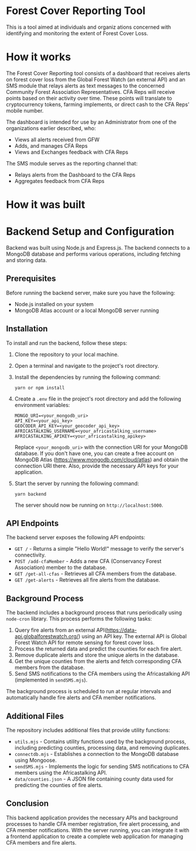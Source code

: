 
# Forest Cover Reporting Tool

This is a tool aimed at individuals and organiz
ations concerned with identifying and monitoring the extent of Forest Cover Loss.



# How it works
The Forest Cover Reporting tool consists of a dashboard that receives alerts on forest cover loss from the Global Forest Watch (an external API) and an SMS module that relays alerts as text messages to the concerned Community Forest Association Representatives. CFA Reps will receive points based on their activity over time. These points will translate to cryptocurrency tokens, farming implements, or direct cash to the CFA Reps’ mobile number.

The dashboard is intended for use by an Administrator from one of the organizations earlier described, who:
- Views all alerts received from GFW
- Adds, and manages CFA Reps
- Views and Exchanges feedback with CFA Reps

The SMS module serves as the reporting channel that: 
- Relays alerts from the Dashboard to the CFA Reps
- Aggregates feedback from CFA Reps

# How it was built
 # Backend Setup and Configuration
Backend was built using Node.js and Express.js.  The backend connects to a MongoDB database and performs various operations, including fetching and storing data.

## Prerequisites

Before running the backend server, make sure you have the following:

- Node.js installed on your system
- MongoDB Atlas account or a local MongoDB server running

## Installation

To install and run the backend, follow these steps:

1. Clone the repository to your local machine.
2. Open a terminal and navigate to the project's root directory.
3. Install the dependencies by running the following command:

   ```shell
   yarn or npm install
   ```

4. Create a `.env` file in the project's root directory and add the following environment variables:

   ```plaintext
   MONGO_URI=<your_mongodb_uri>
   API_KEY=<your_api_key>
   GEOCODER_API_KEY=<your_geocoder_api_key>
   AFRICASTALKING_USERNAME=<your_africastalking_username>
   AFRICASTALKING_APIKEY=<your_africastalking_apikey>
   ```

   Replace `<your_mongodb_uri>` with the connection URI for your MongoDB database. If you don't have one, you can create a free account on MongoDB Atlas (https://www.mongodb.com/cloud/atlas) and obtain the connection URI there. Also, provide the necessary API keys for your application.

5. Start the server by running the following command:

   ```shell
   yarn backend
   ```

   The server should now be running on `http://localhost:5000`.

## API Endpoints

The backend server exposes the following API endpoints:

- `GET /` - Returns a simple "Hello World!" message to verify the server's connectivity.
- `POST /add-cfaMember` - Adds a new CFA (Conservancy Forest Association) member to the database.
- `GET /get-all-cfas` - Retrieves all CFA members from the database.
- `GET /get-alerts` - Retrieves all fire alerts from the database.

## Background Process

The backend includes a background process that runs periodically using `node-cron` library. This process performs the following tasks:

1. Query fire alerts from an external API(https://data-api.globalforestwatch.org/) using an API key. The external API is Global Forest Watch API for remote sensing for forest cover loss.
2. Process the returned data and predict the counties for each fire alert.
3. Remove duplicate alerts and store the unique alerts in the database.
4. Get the unique counties from the alerts and fetch corresponding CFA members from the database.
5. Send SMS notifications to the CFA members using the Africastalking API (implemented in `sendSMS.mjs`).

The background process is scheduled to run at regular intervals and automatically handle fire alerts and CFA member notifications.

## Additional Files

The repository includes additional files that provide utility functions:

- `utils.mjs` - Contains utility functions used by the background process, including predicting counties, processing data, and removing duplicates.
- `connectdb.mjs` - Establishes a connection to the MongoDB database using Mongoose.
- `sendSMS.mjs` - Implements the logic for sending SMS notifications to CFA members using the Africastalking API.
- `data/counties.json` - A JSON file containing county data used for predicting the counties of fire alerts.

## Conclusion

This backend application provides the necessary APIs and background processes to handle CFA member registration, fire alert processing, and CFA member notifications. With the server running, you can integrate it with a frontend application to create a complete web application for managing CFA members and fire alerts.
   


